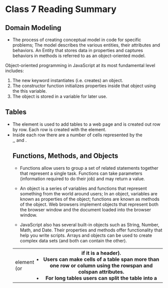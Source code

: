 # Class 7 Reading Summary

## Domain Modeling
- The process of creating conceptual model in code for specific problems; The model describes the various entities, their attributes and behaviors. An Entity that stores data in properties and captures behaviors in methods is referred to as an object-oriented model.

Object-oriented programming in JavaScript at its most fundamental level includes:

1. The new keyword instantiates (i.e. creates) an object.
1. The constructor function initializes properties inside that object using the this variable.
1. The object is stored in a variable for later use.

## Tables

- The <table> element is used to add tables to a web
page and is created out row by row. Each row is created
with the <tr> element.
- Inside each row there are a number of cells
represented by the <td> element (or <th> if it is a
header).
- Users can make cells of a table span more than one row
or column using the rowspan and colspan attributes.
- For long tables users can split the table into a <thead>,
<tbody>, and <tfoot>.

## Functions, Methods, and Objects

- Functions allow users to group a set of related
statements together that represent a single task.
Functions can take parameters (information required
to do their job) and may return a value.

- An object is a series of variables and functions that
represent something from the world around users;
In an object, variables are known as properties of the
object; functions are known as methods of the object.
Web browsers implement objects that represent both
the browser window and the document loaded into the
browser window.

- JavaScript also has several built-in objects such as
String, Number, Math, and Date. Their properties and
methods offer functionality that help you write scripts.
Arrays and objects can be used to create complex data
sets (and both can contain the other). 